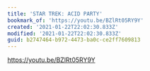 ```yaml
---
title: 'STAR TREK: ACID PARTY'
bookmark_of: 'https://youtu.be/BZlRt05RY9Y'
created: '2021-01-22T22:02:30.833Z'
modified: '2021-01-22T22:02:30.833Z'
guid: b2747464-b972-4473-ba0c-ce2ff7609813
---
```

https://youtu.be/BZlRt05RY9Y
